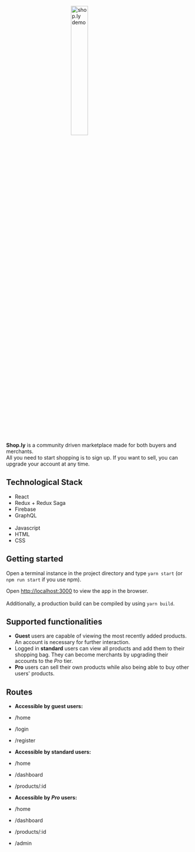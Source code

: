 <img src="https://github.com/stanislav623/shoply/blob/master/public/shoply_demo.png" alt="shop.ly demo" style="display: block;
  margin-left: auto;
  margin-right: auto;
  width: 30%;">

<p><b>Shop.ly</b> is a community driven marketplace made for both buyers and merchants. <br /> 
All you need to start shopping is to sign up. 
If you want to sell, you can upgrade your account at any time.</p>

## Technological Stack

- React
- Redux + Redux Saga
- Firebase
- GraphQL
 <br /> <br />
- Javascript 
- HTML 
- CSS 

## Getting started

Open a terminal instance in the project directory and type `yarn start` (or `npm run start` if you use npm).

Open [http://localhost:3000](http://localhost:3000) to view the app in the browser.
 <br /> <br />
Additionally, a production build can be compiled by using `yarn build`.

## Supported functionalities

- <b>Guest</b> users are capable of viewing the most recently added products. An account is necessary for further interaction.
- Logged in <b>standard</b> users can view all products and add them to their shopping bag. They can become merchants by upgrading their accounts to the <i>Pro</i> tier.
- <b>Pro</b> users can sell their own products while also being able to buy other users' products.

## Routes

- <b>Accessible by guest users:</b>
- /home
- /login
- /register

- <b>Accessible by standard users:</b>
- /home
- /dashboard
- /products/:id

- <b>Accessible by <i>Pro</i> users:</b>
- /home
- /dashboard
- /products/:id
- /admin
